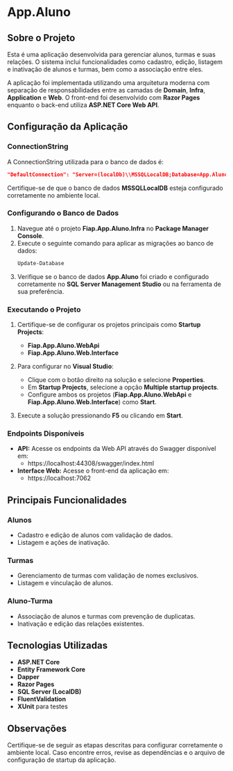 # App.Aluno

## Sobre o Projeto
Esta é uma aplicação desenvolvida para gerenciar alunos, turmas e suas relações. O sistema inclui funcionalidades como cadastro, edição, listagem e inativação de alunos e turmas, bem como a associação entre eles.

A aplicação foi implementada utilizando uma arquitetura moderna com separação de responsabilidades entre as camadas de **Domain**, **Infra**, **Application** e **Web**. O front-end foi desenvolvido com **Razor Pages** enquanto o back-end utiliza **ASP.NET Core Web API**.

## Configuração da Aplicação

### ConnectionString
A ConnectionString utilizada para o banco de dados é:
```json
"DefaultConnection": "Server=(localDb)\\MSSQLLocalDB;Database=App.Aluno;Trusted_Connection=True;MultipleActiveResultSets=true"
```
Certifique-se de que o banco de dados **MSSQLLocalDB** esteja configurado corretamente no ambiente local.

### Configurando o Banco de Dados
1. Navegue até o projeto **Fiap.App.Aluno.Infra** no **Package Manager Console**.
2. Execute o seguinte comando para aplicar as migrações ao banco de dados:
   ```powershell
   Update-Database
   ```
3. Verifique se o banco de dados **App.Aluno** foi criado e configurado corretamente no **SQL Server Management Studio** ou na ferramenta de sua preferência.

### Executando o Projeto
1. Certifique-se de configurar os projetos principais como **Startup Projects**:
   - **Fiap.App.Aluno.WebApi**
   - **Fiap.App.Aluno.Web.Interface**

2. Para configurar no **Visual Studio**:
   - Clique com o botão direito na solução e selecione **Properties**.
   - Em **Startup Projects**, selecione a opção **Multiple startup projects**.
   - Configure ambos os projetos (**Fiap.App.Aluno.WebApi** e **Fiap.App.Aluno.Web.Interface**) como **Start**.

3. Execute a solução pressionando **F5** ou clicando em **Start**.

### Endpoints Disponíveis
- **API:** Acesse os endpoints da Web API através do Swagger disponível em:
  - https://localhost:44308/swagger/index.html
- **Interface Web:** Acesse o front-end da aplicação em:
  - https://localhost:7062

## Principais Funcionalidades

### Alunos
- Cadastro e edição de alunos com validação de dados.
- Listagem e ações de inativação.

### Turmas
- Gerenciamento de turmas com validação de nomes exclusivos.
- Listagem e vinculação de alunos.

### Aluno-Turma
- Associação de alunos e turmas com prevenção de duplicatas.
- Inativação e edição das relações existentes.

## Tecnologias Utilizadas
- **ASP.NET Core**
- **Entity Framework Core**
- **Dapper**
- **Razor Pages**
- **SQL Server (LocalDB)**
- **FluentValidation**
- **XUnit** para testes

## Observações
Certifique-se de seguir as etapas descritas para configurar corretamente o ambiente local. Caso encontre erros, revise as dependências e o arquivo de configuração de startup da aplicação.

